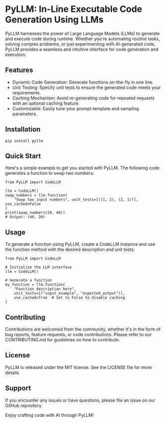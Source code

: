 # PyLLM: In-Line  Executable Code Generation Using LLMs
PyLLM harnesses the power of Large Language Models (LLMs) to generate and execute code during runtime. Whether you're automating routine tasks, solving complex problems, or just experimenting with AI-generated code, PyLLM provides a seamless and intuitive interface for code generation and execution.

## Features
- Dynamic Code Generation: Generate functions on-the-fly in one line.
- Unit Testing: Specify unit tests to ensure the generated code meets your requirements.
- Caching Mechanism: Avoid re-generating code for repeated requests with an optional caching feature.
- Customizable: Easily tune your prompt template and sampling parameters.

## Installation
```
pip install pyllm
```

## Quick Start
Here's a simple example to get you started with PyLLM. The following code generates a function to swap two numbers:

```
from PyLLM import CodeLLM

llm = CodeLLM()
swap_numbers = llm.function(
    "Swap two input numbers", unit_tests=[((1, 2), (2, 1))], use_cached=False
)
print(swap_numbers(20, 40))
# Output: (40, 20)
```

## Usage
To generate a function using PyLLM, create a CodeLLM instance and use the function method with the desired description and unit tests:

```
from PyLLM import CodeLLM

# Initialize the LLM interface
llm = CodeLLM()

# Generate a function
my_function = llm.function(
    "Function description here",
    unit_tests=[("input_example", "expected_output")],
    use_cached=True  # Set to False to disable caching
)
```

## Contributing
Contributions are welcomed from the community, whether it's in the form of bug reports, feature requests, or code contributions. Please refer to our CONTRIBUTING.md for guidelines on how to contribute.

## License
PyLLM is released under the MIT license. See the LICENSE file for more details.

## Support
If you encounter any issues or have questions, please file an issue on our GitHub repository.

Enjoy crafting code with AI through PyLLM!
